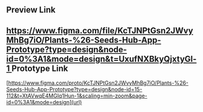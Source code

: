 Preview Link
-------------
[https://www.figma.com/file/KcTJNPtGsn2JWvyMhBg7iO/Plants-%26-Seeds-Hub-App-Prototype?type=design&node-id=0%3A1&mode=design&t=UxufNXBkyQjxtyGl-1
](url)
Prototype Link
---------------
[https://www.figma.com/proto/KcTJNPtGsn2JWvyMhBg7iO/Plants-%26-Seeds-Hub-App-Prototype?type=design&node-id=15-112&t=XtAVwqE4MGIq1Hun-1&scaling=min-zoom&page-id=0%3A1&mode=design](url)
